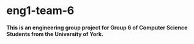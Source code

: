 # eng1-team-6
**This is an engineering group project for Group 6 of Computer Science Students from the University of York.**
